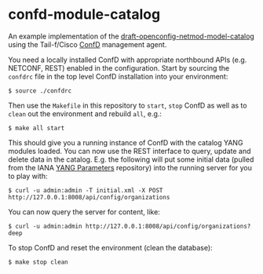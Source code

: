 # confd-module-catalog

An example implementation of the [draft-openconfig-netmod-model-catalog](https://tools.ietf.org/html/draft-openconfig-netmod-model-catalog-00) using the Tail-f/Cisco [ConfD](http://www.tail-f.com/management-agent/) management agent.

You need a locally installed ConfD with appropriate northbound APIs (e.g. NETCONF, REST) enabled in the configuration. Start by sourcing the `confdrc` file in the top level ConfD installation into your environment:

```
$ source ./confdrc
```

Then use the `Makefile` in this repository to `start`, `stop` ConfD as well as to `clean` out the environment and rebuild `all`, e.g.:

```
$ make all start
```

This should give you a running instance of ConfD with the catalog YANG modules loaded. You can now use the REST interface to query, update and delete data in the catalog. E.g. the following will put some initial data (pulled from the IANA [YANG Parameters](http://www.iana.org/assignments/yang-parameters/yang-parameters.xhtml) repository) into the running server for you to play with:

```
$ curl -u admin:admin -T initial.xml -X POST http://127.0.0.1:8008/api/config/organizations
```

You can now query the server for content, like:

```
$ curl -u admin:admin http://127.0.0.1:8008/api/config/organizations?deep
```

To stop ConfD and reset the environment (clean the database):

```
$ make stop clean
```